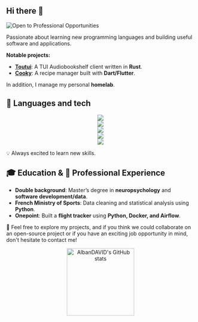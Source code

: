 ## Hi there 👋  
![Open to Professional Opportunities](https://img.shields.io/badge/Open_to_professional_opportunities-%F0%9F%91%8D-brightgreen)

Passionate about learning new programming languages and building useful software and applications. 

**Notable projects:**

- [**Toutui**](https://github.com/AlbanDAVID/Toutui): A TUI Audiobookshelf client written in **Rust**.  
- [**Cooky**](https://github.com/AlbanDAVID/cooky-app): A recipe manager built with **Dart/Flutter**.  

In addition, I manage my personal **homelab**.

## 🔧 Languages and tech

<p align="center">
  <!-- Programming Languages -->
  <a href="https://skillicons.dev">
    <img src="https://skillicons.dev/icons?i=rust,py,flutter&perline=15">
  </a>
  <br>

  <!-- Containerization & DevOps -->
  <a href="https://skillicons.dev">
    <img src="https://skillicons.dev/icons?i=docker&perline=15">
  </a>
  <br>

  <!-- Cloud & Database -->
  <a href="https://skillicons.dev">
    <img src="https://skillicons.dev/icons?i=mysql,gcp&perline=15">
  </a>
  <br>

  <!-- Development Tools -->
  <a href="https://skillicons.dev">
    <img src="https://skillicons.dev/icons?i=vim,git,github&perline=15">
  </a>
  <br>

  <!-- Operating Systems -->
  <a href="https://skillicons.dev">
    <img src="https://skillicons.dev/icons?i=linux,arch,raspberrypi&perline=15">
  </a>
  <br>

</p>




💡 Always excited to learn new skills.

## 🎓 Education & 💼 Professional Experience  
- **Double background**: Master’s degree in **neuropsychology** and **software development/data**.  
- **French Ministry of Sports**: Data cleaning and statistical analysis using **Python**.  
- **Onepoint**: Built a **flight tracker** using **Python, Docker, and Airflow**.
  
🤝 Feel free to explore my projects, and if you think we could collaborate on an open-source project or if you have an exciting job opportunity in mind, don't hesitate to contact me!



<p align="center">
<a href="https://github.com/anuraghazra/github-readme-stats"><img height="180" align="center" src="https://github-readme-stats.vercel.app/api?username=AlbanDAVID&custom_title=GitHub%20Stats&count_private=true&theme=blue-green&show_icons=true" alt="AlbanDAVID's GitHub stats" /></a>
</p>


